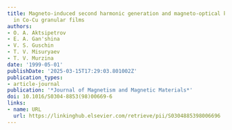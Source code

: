 ```yaml
---
title: Magneto-induced second harmonic generation and magneto-optical kerr effect
  in Co-Cu granular films
authors:
- O. A. Aktsipetrov
- E. A. Gan'shina
- V. S. Guschin
- T. V. Misuryaev
- T. V. Murzina
date: '1999-05-01'
publishDate: '2025-03-15T17:29:03.801002Z'
publication_types:
- article-journal
publication: '*Journal of Magnetism and Magnetic Materials*'
doi: 10.1016/S0304-8853(98)00669-6
links:
- name: URL
  url: https://linkinghub.elsevier.com/retrieve/pii/S0304885398006696
---
```

